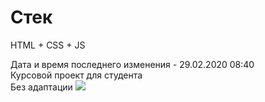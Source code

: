 # Стек
HTML + CSS + JS

Дата и время последнего изменения - 29.02.2020 08:40<br>
Курсовой проект для студента<br>
Без адаптации
<img src="https://sun7-9.userapi.com/8mqzz-T3a_xrKHJ0KqxfftZ0dUlv1-QIGMsbOQ/I_twNJcmVkg.jpg">
